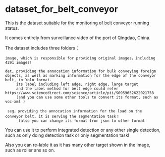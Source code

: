 # dataset_for_belt_conveyor
This is the dataset suitable for the monitoring of belt conveyor running status.

It comes entirely from surveillance video of the port of Qingdao, China.

The dataset includes three folders：

    image, which is responsible for providing original images，including 4291 images!
    
    det, providing the annocation information for bulk conveying foreign objects, as well as marking information for the edge of the conveyor belt, in Yolo format.
         its label including left edge, right edge, large target
         and the label method for belt edge could refer https://www.sciencedirect.com/science/article/pii/S0959652622021758
         (and you can use some other tools to convert its format, such as voc-xml )
         
     seg，providing the annocation information for the load on the conveyor belt, it is serving the segmentation task！
          (also you can change its format fron json to other format

You can use it to perform integrated detection or any other single detection, such as only doing detection task or only segmentation task!

 Also you can re-lable it as it has many other target shown in the image, such as roller ans so on.
